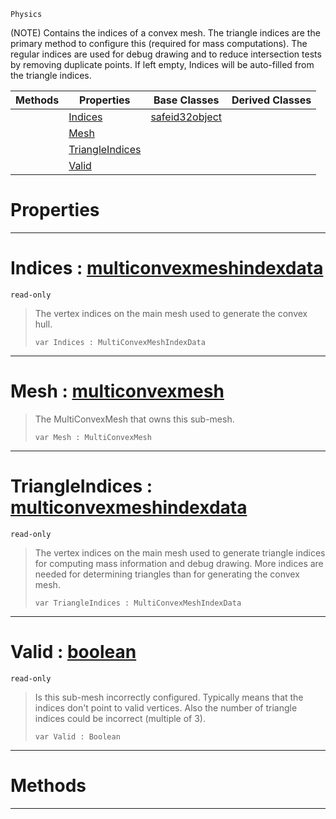  `Physics`



(NOTE) Contains the indices of a convex mesh. The triangle indices are the primary method to configure this (required for mass computations). The regular indices are used for debug drawing and to reduce intersection tests by removing duplicate points. If left empty, Indices will be auto-filled from the triangle indices.

|Methods|Properties|Base Classes|Derived Classes|
|---|---|---|---|
| |[ Indices](https://github.com/ZilchEngine/ZilchDocs/blob/master/code_reference/class_reference/subconvexmesh.md#indices-zilch-engine-docu)|[safeid32object](https://github.com/ZilchEngine/ZilchDocs/blob/master/code_reference/class_reference/safeid32object.md)| |
| |[ Mesh](https://github.com/ZilchEngine/ZilchDocs/blob/master/code_reference/class_reference/subconvexmesh.md#mesh-zilch-engine-documen)| | |
| |[ TriangleIndices](https://github.com/ZilchEngine/ZilchDocs/blob/master/code_reference/class_reference/subconvexmesh.md#triangleindices-zilch-eng)| | |
| |[ Valid](https://github.com/ZilchEngine/ZilchDocs/blob/master/code_reference/class_reference/subconvexmesh.md#valid-zilch-engine-docume)| | |


 #  Properties


---  
 #  Indices : [multiconvexmeshindexdata](https://github.com/ZilchEngine/ZilchDocs/blob/master/code_reference/class_reference/multiconvexmeshindexdata.md)

 `read-only`

> The vertex indices on the main mesh used to generate the convex hull.
> ``` lang=cpp, name=Nada
> var Indices : MultiConvexMeshIndexData


---  
 #  Mesh : [multiconvexmesh](https://github.com/ZilchEngine/ZilchDocs/blob/master/code_reference/class_reference/multiconvexmesh.md)

> The MultiConvexMesh that owns this sub-mesh.
> ``` lang=cpp, name=Nada
> var Mesh : MultiConvexMesh


---  
 #  TriangleIndices : [multiconvexmeshindexdata](https://github.com/ZilchEngine/ZilchDocs/blob/master/code_reference/class_reference/multiconvexmeshindexdata.md)

 `read-only`

> The vertex indices on the main mesh used to generate triangle indices for computing mass information and debug drawing. More indices are needed for determining triangles than for generating the convex mesh.
> ``` lang=cpp, name=Nada
> var TriangleIndices : MultiConvexMeshIndexData


---  
 #  Valid : [boolean](https://github.com/ZilchEngine/ZilchDocs/blob/master/code_reference/nada_base_types/boolean.md)

 `read-only`

> Is this sub-mesh incorrectly configured. Typically means that the indices don't point to valid vertices. Also the number of triangle indices could be incorrect (multiple of 3).
> ``` lang=cpp, name=Nada
> var Valid : Boolean


---  
 #  Methods


---  
 

 